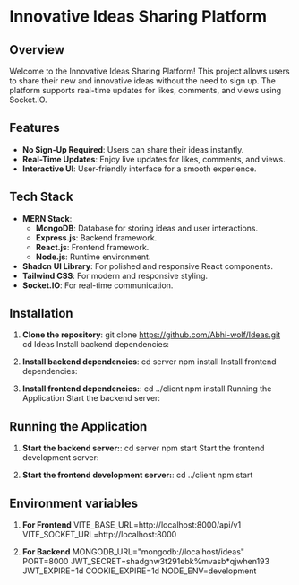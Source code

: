 # Innovative Ideas Sharing Platform

## Overview

Welcome to the Innovative Ideas Sharing Platform! This project allows users to share their new and innovative ideas without the need to sign up. The platform supports real-time updates for likes, comments, and views using Socket.IO.

## Features

- **No Sign-Up Required**: Users can share their ideas instantly.
- **Real-Time Updates**: Enjoy live updates for likes, comments, and views.
- **Interactive UI**: User-friendly interface for a smooth experience.

## Tech Stack

- **MERN Stack**:
  - **MongoDB**: Database for storing ideas and user interactions.
  - **Express.js**: Backend framework.
  - **React.js**: Frontend framework.
  - **Node.js**: Runtime environment.
- **Shadcn UI Library**: For polished and responsive React components.
- **Tailwind CSS**: For modern and responsive styling.
- **Socket.IO**: For real-time communication.

## Installation

1. **Clone the repository**:
   git clone https://github.com/Abhi-wolf/Ideas.git
   cd Ideas
   Install backend dependencies:

2. **Install backend dependencies**:
    cd server
    npm install
    Install frontend dependencies:


3. **Install frontend dependencies:**:
    cd ../client
    npm install
    Running the Application
    Start the backend server:
   
## Running the Application

1. **Start the backend server:**:
    cd server
    npm start
    Start the frontend development server:

2. **Start the frontend development server:**:
    cd ../client
    npm start

## Environment variables
1. **For Frontend**
    VITE_BASE_URL=http://localhost:8000/api/v1
    VITE_SOCKET_URL=http://localhost:8000

2. **For Backend**
    MONGODB_URL="mongodb://localhost/ideas"
    PORT=8000
    JWT_SECRET=shadgnw3t291ebk%mvasb*qjwhen193
    JWT_EXPIRE=1d
    COOKIE_EXPIRE=1d
    NODE_ENV=development
